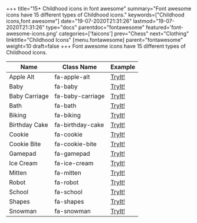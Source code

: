 +++
title="15+ Childhood icons in font awesome"
summary="Font awesome icons have 15 different types of Childhood icons."
keywords=["Childhood icons,font awesome"]
date="19-07-2020T21:31:26"
lastmod="19-07-2020T21:31:26"
type="docs"
parentdoc="fontawesome"
featured='font-awesome-icons.png'
categories=['faicons']
prev="Chess"
next="Clothing"
linktitle="Childhood Icons"
[menu.fontawesome]
parent="fontawesome"
weight=10
draft=false
+++
Font awesome icons have 15 different types of Childhood icons.<div class='table-responsive'><table class='table'><thead><tr><th>Name</th><th>Class Name</th><th>Example</th></tr></thead><tbody><tr><td><i class="fas fa-apple-alt"></i>Apple Alt</td><td>fa-apple-alt</td><td><a href='https://www.angularjswiki.com/fontawesome/fa-apple-alt/' target='_blank'>TryIt!</a></td></tr><tr><td><i class="fas fa-baby"></i>Baby</td><td>fa-baby</td><td><a href='https://www.angularjswiki.com/fontawesome/fa-baby/' target='_blank'>TryIt!</a></td></tr><tr><td><i class="fas fa-baby-carriage"></i>Baby Carriage</td><td>fa-baby-carriage</td><td><a href='https://www.angularjswiki.com/fontawesome/fa-baby-carriage/' target='_blank'>TryIt!</a></td></tr><tr><td><i class="fas fa-bath"></i>Bath</td><td>fa-bath</td><td><a href='https://www.angularjswiki.com/fontawesome/fa-bath/' target='_blank'>TryIt!</a></td></tr><tr><td><i class="fas fa-biking"></i>Biking</td><td>fa-biking</td><td><a href='https://www.angularjswiki.com/fontawesome/fa-biking/' target='_blank'>TryIt!</a></td></tr><tr><td><i class="fas fa-birthday-cake"></i>Birthday Cake</td><td>fa-birthday-cake</td><td><a href='https://www.angularjswiki.com/fontawesome/fa-birthday-cake/' target='_blank'>TryIt!</a></td></tr><tr><td><i class="fas fa-cookie"></i>Cookie</td><td>fa-cookie</td><td><a href='https://www.angularjswiki.com/fontawesome/fa-cookie/' target='_blank'>TryIt!</a></td></tr><tr><td><i class="fas fa-cookie-bite"></i>Cookie Bite</td><td>fa-cookie-bite</td><td><a href='https://www.angularjswiki.com/fontawesome/fa-cookie-bite/' target='_blank'>TryIt!</a></td></tr><tr><td><i class="fas fa-gamepad"></i>Gamepad</td><td>fa-gamepad</td><td><a href='https://www.angularjswiki.com/fontawesome/fa-gamepad/' target='_blank'>TryIt!</a></td></tr><tr><td><i class="fas fa-ice-cream"></i>Ice Cream</td><td>fa-ice-cream</td><td><a href='https://www.angularjswiki.com/fontawesome/fa-ice-cream/' target='_blank'>TryIt!</a></td></tr><tr><td><i class="fas fa-mitten"></i>Mitten</td><td>fa-mitten</td><td><a href='https://www.angularjswiki.com/fontawesome/fa-mitten/' target='_blank'>TryIt!</a></td></tr><tr><td><i class="fas fa-robot"></i>Robot</td><td>fa-robot</td><td><a href='https://www.angularjswiki.com/fontawesome/fa-robot/' target='_blank'>TryIt!</a></td></tr><tr><td><i class="fas fa-school"></i>School</td><td>fa-school</td><td><a href='https://www.angularjswiki.com/fontawesome/fa-school/' target='_blank'>TryIt!</a></td></tr><tr><td><i class="fas fa-shapes"></i>Shapes</td><td>fa-shapes</td><td><a href='https://www.angularjswiki.com/fontawesome/fa-shapes/' target='_blank'>TryIt!</a></td></tr><tr><td><i class="fas fa-snowman"></i>Snowman</td><td>fa-snowman</td><td><a href='https://www.angularjswiki.com/fontawesome/fa-snowman/' target='_blank'>TryIt!</a></td></tr></tbody></table></div>
